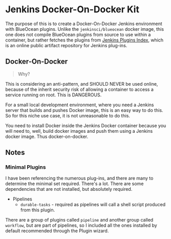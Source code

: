 # Jenkins Docker-On-Docker Kit

The purpose of this is to create a Docker-On-Docker Jenkins environment with BlueOcean plugins.  Unlike the `jenkinsci/blueocean` docker image, this one does not compile BlueOcean plugins from source to use within a container, but rather fetches the plugins from [Jenkins Plugins Index](https://plugins.jenkins.io/), which is an online public artifact repository for Jenkins plug-ins.

## Docker-On-Docker

> Why?  

This is considering an anti-pattern, and SHOULD NEVER be used online, because of the inherit security risk of allowing a container to access a service running on root.  This is DANGEROUS.

For a small local development environment, where you need a Jenkins server that builds and pushes Docker image, this is an easy way to do this.  So for this niche use case, it is not unreasonable to do this.

You need to install Docker inside the Jenkins Docker container because you will need to, well, build docker images and push them using a Jenkins docker image.  Thus docker-on-docker.


## Notes

### Minimal Plugins

I have been referencing the numerous plug-ins, and there are many to determine the minimal set required. There's a lot.  There are some dependencies that are not installed, but absolutely required.

* Pipelines
  * `durable-tasks` - required as pipelines will call a shell script produced from this plugin.

There are a group of plugins called `pipeline` and another group called `workflow`, but are part of pipelines, so I included all the ones installed by default recommended through the Plugin wizard.
